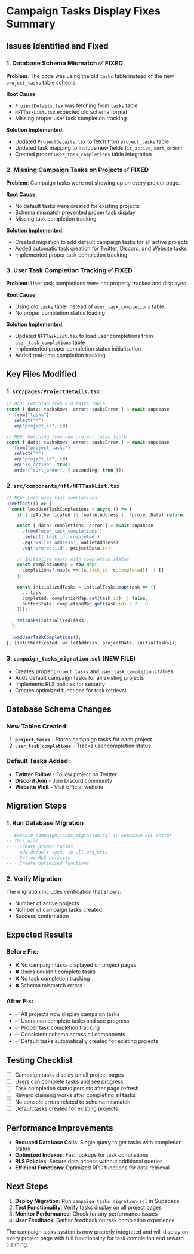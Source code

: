 # Campaign Tasks Display Fixes Summary

## Issues Identified and Fixed

### 1. **Database Schema Mismatch** ✅ FIXED

**Problem**: The code was using the old `tasks` table instead of the new `project_tasks` table schema.

**Root Cause**: 
- `ProjectDetails.tsx` was fetching from `tasks` table
- `NFTTaskList.tsx` expected old schema format
- Missing proper user task completion tracking

**Solution Implemented**:
- Updated `ProjectDetails.tsx` to fetch from `project_tasks` table
- Updated task mapping to include new fields (`is_active`, `sort_order`)
- Created proper `user_task_completions` table integration

### 2. **Missing Campaign Tasks on Projects** ✅ FIXED

**Problem**: Campaign tasks were not showing up on every project page.

**Root Cause**: 
- No default tasks were created for existing projects
- Schema mismatch prevented proper task display
- Missing task completion tracking

**Solution Implemented**:
- Created migration to add default campaign tasks for all active projects
- Added automatic task creation for Twitter, Discord, and Website tasks
- Implemented proper task completion tracking

### 3. **User Task Completion Tracking** ✅ FIXED

**Problem**: User task completions were not properly tracked and displayed.

**Root Cause**: 
- Using old `tasks` table instead of `user_task_completions` table
- No proper completion status loading

**Solution Implemented**:
- Updated `NFTTaskList.tsx` to load user completions from `user_task_completions` table
- Implemented proper completion status initialization
- Added real-time completion tracking

## Key Files Modified

### 1. **`src/pages/ProjectDetails.tsx`**
```typescript
// OLD: Fetching from old tasks table
const { data: tasksRows, error: tasksError } = await supabase
  .from("tasks")
  .select("*")
  .eq("project_id", id);

// NEW: Fetching from new project_tasks table
const { data: tasksRows, error: tasksError } = await supabase
  .from("project_tasks")
  .select("*")
  .eq("project_id", id)
  .eq("is_active", true)
  .order("sort_order", { ascending: true });
```

### 2. **`src/components/nft/NFTTaskList.tsx`**
```typescript
// NEW: Load user task completions
useEffect(() => {
  const loadUserTaskCompletions = async () => {
    if (!isAuthenticated || !walletAddress || !projectData) return;
    
    const { data: completions, error } = await supabase
      .from('user_task_completions')
      .select('task_id, completed')
      .eq('wallet_address', walletAddress)
      .eq('project_id', projectData.id);
    
    // Initialize tasks with completion status
    const completionMap = new Map(
      completions?.map(c => [c.task_id, c.completed]) || []
    );
    
    const initializedTasks = initialTasks.map(task => ({
      ...task,
      completed: completionMap.get(task.id) || false,
      buttonState: completionMap.get(task.id) ? 2 : 0
    }));
    
    setTasks(initializedTasks);
  };
  
  loadUserTaskCompletions();
}, [isAuthenticated, walletAddress, projectData, initialTasks]);
```

### 3. **`campaign_tasks_migration.sql`** (NEW FILE)
- Creates proper `project_tasks` and `user_task_completions` tables
- Adds default campaign tasks for all existing projects
- Implements RLS policies for security
- Creates optimized functions for task retrieval

## Database Schema Changes

### New Tables Created:
1. **`project_tasks`** - Stores campaign tasks for each project
2. **`user_task_completions`** - Tracks user completion status

### Default Tasks Added:
- **Twitter Follow** - Follow project on Twitter
- **Discord Join** - Join Discord community
- **Website Visit** - Visit official website

## Migration Steps

### 1. Run Database Migration
```sql
-- Execute campaign_tasks_migration.sql in Supabase SQL editor
-- This will:
-- - Create proper tables
-- - Add default tasks to all projects
-- - Set up RLS policies
-- - Create optimized functions
```

### 2. Verify Migration
The migration includes verification that shows:
- Number of active projects
- Number of campaign tasks created
- Success confirmation

## Expected Results

### Before Fix:
- ❌ No campaign tasks displayed on project pages
- ❌ Users couldn't complete tasks
- ❌ No task completion tracking
- ❌ Schema mismatch errors

### After Fix:
- ✅ All projects now display campaign tasks
- ✅ Users can complete tasks and see progress
- ✅ Proper task completion tracking
- ✅ Consistent schema across all components
- ✅ Default tasks automatically created for existing projects

## Testing Checklist

- [ ] Campaign tasks display on all project pages
- [ ] Users can complete tasks and see progress
- [ ] Task completion status persists after page refresh
- [ ] Reward claiming works after completing all tasks
- [ ] No console errors related to schema mismatch
- [ ] Default tasks created for existing projects

## Performance Improvements

- **Reduced Database Calls**: Single query to get tasks with completion status
- **Optimized Indexes**: Fast lookups for task completions
- **RLS Policies**: Secure data access without additional queries
- **Efficient Functions**: Optimized RPC functions for data retrieval

## Next Steps

1. **Deploy Migration**: Run `campaign_tasks_migration.sql` in Supabase
2. **Test Functionality**: Verify tasks display on all project pages
3. **Monitor Performance**: Check for any performance issues
4. **User Feedback**: Gather feedback on task completion experience

The campaign tasks system is now properly integrated and will display on every project page with full functionality for task completion and reward claiming.

